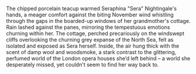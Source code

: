 The chipped porcelain teacup warmed Seraphina "Sera" Nightingale's hands, a meager comfort against the biting November wind whistling through the gaps in the boarded-up windows of her grandmother's cottage.  Rain lashed against the panes, mirroring the tempestuous emotions churning within her.  The cottage, perched precariously on the windswept cliffs overlooking the churning grey expanse of the North Sea, felt as isolated and exposed as Sera herself.  Inside, the air hung thick with the scent of damp wool and woodsmoke, a stark contrast to the glittering, perfumed world of the London opera houses she’d left behind – a world she desperately missed, yet couldn't seem to find her way back to.
